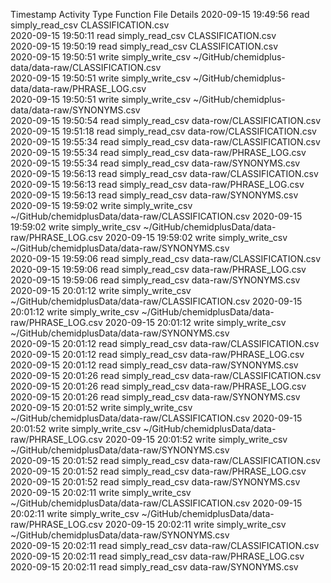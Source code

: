 Timestamp	Activity Type	Function	File	Details
2020-09-15 19:49:56	read	simply_read_csv	CLASSIFICATION.csv	
2020-09-15 19:50:11	read	simply_read_csv	CLASSIFICATION.csv	
2020-09-15 19:50:19	read	simply_read_csv	CLASSIFICATION.csv	
2020-09-15 19:50:51	write	simply_write_csv	~/GitHub/chemidplus-data/data-raw/CLASSIFICATION.csv	
2020-09-15 19:50:51	write	simply_write_csv	~/GitHub/chemidplus-data/data-raw/PHRASE_LOG.csv	
2020-09-15 19:50:51	write	simply_write_csv	~/GitHub/chemidplus-data/data-raw/SYNONYMS.csv	
2020-09-15 19:50:54	read	simply_read_csv	data-row/CLASSIFICATION.csv	
2020-09-15 19:51:18	read	simply_read_csv	data-row/CLASSIFICATION.csv	
2020-09-15 19:55:34	read	simply_read_csv	data-raw/CLASSIFICATION.csv	
2020-09-15 19:55:34	read	simply_read_csv	data-raw/PHRASE_LOG.csv	
2020-09-15 19:55:34	read	simply_read_csv	data-raw/SYNONYMS.csv	
2020-09-15 19:56:13	read	simply_read_csv	data-raw/CLASSIFICATION.csv	
2020-09-15 19:56:13	read	simply_read_csv	data-raw/PHRASE_LOG.csv	
2020-09-15 19:56:13	read	simply_read_csv	data-raw/SYNONYMS.csv	
2020-09-15 19:59:02	write	simply_write_csv	~/GitHub/chemidplusData/data-raw/CLASSIFICATION.csv	
2020-09-15 19:59:02	write	simply_write_csv	~/GitHub/chemidplusData/data-raw/PHRASE_LOG.csv	
2020-09-15 19:59:02	write	simply_write_csv	~/GitHub/chemidplusData/data-raw/SYNONYMS.csv	
2020-09-15 19:59:06	read	simply_read_csv	data-raw/CLASSIFICATION.csv	
2020-09-15 19:59:06	read	simply_read_csv	data-raw/PHRASE_LOG.csv	
2020-09-15 19:59:06	read	simply_read_csv	data-raw/SYNONYMS.csv	
2020-09-15 20:01:12	write	simply_write_csv	~/GitHub/chemidplusData/data-raw/CLASSIFICATION.csv	
2020-09-15 20:01:12	write	simply_write_csv	~/GitHub/chemidplusData/data-raw/PHRASE_LOG.csv	
2020-09-15 20:01:12	write	simply_write_csv	~/GitHub/chemidplusData/data-raw/SYNONYMS.csv	
2020-09-15 20:01:12	read	simply_read_csv	data-raw/CLASSIFICATION.csv	
2020-09-15 20:01:12	read	simply_read_csv	data-raw/PHRASE_LOG.csv	
2020-09-15 20:01:12	read	simply_read_csv	data-raw/SYNONYMS.csv	
2020-09-15 20:01:26	read	simply_read_csv	data-raw/CLASSIFICATION.csv	
2020-09-15 20:01:26	read	simply_read_csv	data-raw/PHRASE_LOG.csv	
2020-09-15 20:01:26	read	simply_read_csv	data-raw/SYNONYMS.csv	
2020-09-15 20:01:52	write	simply_write_csv	~/GitHub/chemidplusData/data-raw/CLASSIFICATION.csv	
2020-09-15 20:01:52	write	simply_write_csv	~/GitHub/chemidplusData/data-raw/PHRASE_LOG.csv	
2020-09-15 20:01:52	write	simply_write_csv	~/GitHub/chemidplusData/data-raw/SYNONYMS.csv	
2020-09-15 20:01:52	read	simply_read_csv	data-raw/CLASSIFICATION.csv	
2020-09-15 20:01:52	read	simply_read_csv	data-raw/PHRASE_LOG.csv	
2020-09-15 20:01:52	read	simply_read_csv	data-raw/SYNONYMS.csv	
2020-09-15 20:02:11	write	simply_write_csv	~/GitHub/chemidplusData/data-raw/CLASSIFICATION.csv	
2020-09-15 20:02:11	write	simply_write_csv	~/GitHub/chemidplusData/data-raw/PHRASE_LOG.csv	
2020-09-15 20:02:11	write	simply_write_csv	~/GitHub/chemidplusData/data-raw/SYNONYMS.csv	
2020-09-15 20:02:11	read	simply_read_csv	data-raw/CLASSIFICATION.csv	
2020-09-15 20:02:11	read	simply_read_csv	data-raw/PHRASE_LOG.csv	
2020-09-15 20:02:11	read	simply_read_csv	data-raw/SYNONYMS.csv	
